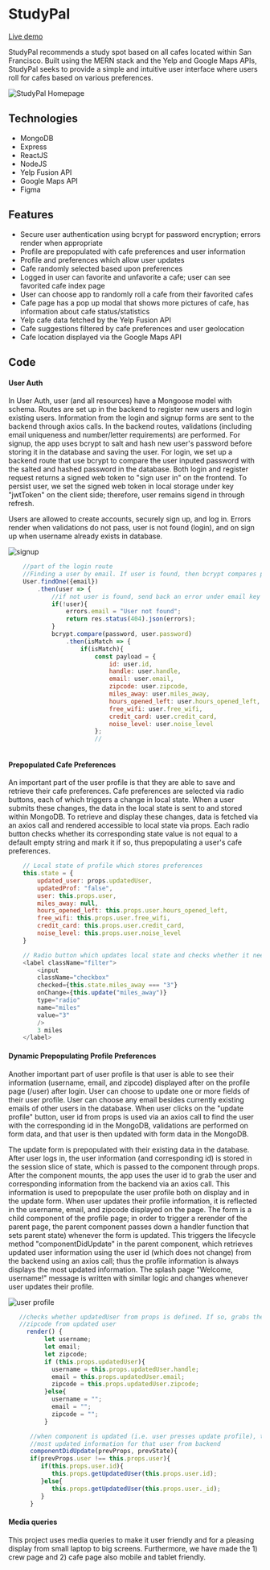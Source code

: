 # StudyPal
[Live demo](https://studypals-sf.herokuapp.com/#/)

StudyPal recommends a study spot based on all cafes located within San Francisco. Built using the MERN stack and the Yelp and Google Maps APIs, StudyPal seeks to provide a simple and intuitive user interface where users roll for cafes based on various preferences. 

![StudyPal Homepage](/frontend/public/splash.png)

## Technologies
* MongoDB
* Express
* ReactJS
* NodeJS
* Yelp Fusion API
* Google Maps API
* Figma

## Features
* Secure user authentication using bcrypt for password encryption; errors render when appropriate
* Profile are prepopulated with cafe preferences and user information
* Profile and preferences which allow user updates
* Cafe randomly selected based upon preferences
* Logged in user can favorite and unfavorite a cafe; user can see favorited cafe index page
* User can choose app to randomly roll a cafe from their favorited cafes
* Cafe page has a pop up modal that shows more pictures of cafe, has information about cafe status/statistics 
* Yelp cafe data fetched by the Yelp Fusion API
* Cafe suggestions filtered by cafe preferences and user geolocation
* Cafe location displayed via the Google Maps API

<!-- ![StudyPal Cafe](https://media.giphy.com/media/RLQQLfgpfL10NKOGCL/giphy.gif) -->

<!-- * Favorites
* Roll Cafe
* Search cafe by parameters
* Cafe status (number of rolls, etc)
* User auth - FY 
* Updating and saving profile preferences
* Updating and saving user information - FY DONE
* Mediaquery - FY -->

## Code 

#### User Auth
In User Auth, user (and all resources) have a Mongoose model with schema. Routes are set up in the backend to register new users and login existing users. Information from the login and signup forms are sent to the backend through axios calls. In the backend routes, validations (including email uniqueness and number/letter requirements) are performed. For signup, the app uses bcrypt to salt and hash new user's password before storing it in the database and saving the user. For login, we set up  a backend route that use bcrypt to compare the user inputed password with the salted and hashed password in the database. Both login and register request returns a signed web token to "sign user in" on the frontend. To persist user, we set the signed web token in local storage under key "jwtToken" on the client side; therefore, user remains sigend in through refresh. 

Users are allowed to create accounts, securely sign up, and log in. Errors render when validations do not pass, user is not found (login), and on sign up when username already exists in database. 


![signup](/frontend/public/signup.png)




```javascript
    //part of the login route
    //Finding a user by email. If user is found, then bcrypt compares password sent back with user's encrypted password 
    User.findOne({email})
        .then(user => {
            //if not user is found, send back an error under email key   
            if(!user){
                errors.email = "User not found";
                return res.status(404).json(errors);
            }
            bcrypt.compare(password, user.password)
                .then(isMatch => {
                    if(isMatch){
                        const payload = {
                            id: user.id,
                            handle: user.handle,
                            email: user.email,
                            zipcode: user.zipcode,
                            miles_away: user.miles_away,
                            hours_opened_left: user.hours_opened_left,
                            free_wifi: user.free_wifi,
                            credit_card: user.credit_card,
                            noise_level: user.noise_level
                        };
                        //
         
```

#### Prepopulated Cafe Preferences
An important part of the user profile is that they are able to save and retrieve their cafe preferences. Cafe preferences
are selected via radio buttons, each of which triggers a change in local state. When a user submits these changes,
the data in the local state is sent to and stored within MongoDB. To retrieve and display these changes, data is fetched
via an axios call and rendered accessible to local state via props. Each radio button checks whether its
corresponding state value is not equal to a default empty string and mark it if so, thus prepopulating a user's cafe 
preferences.



```javascript
    // Local state of profile which stores preferences
    this.state = {
        updated_user: props.updatedUser,       
        updatedProf: "false",
        user: this.props.user,        
        miles_away: null,
        hours_opened_left: this.props.user.hours_opened_left,
        free_wifi: this.props.user.free_wifi,
        credit_card: this.props.user.credit_card,
        noise_level: this.props.user.noise_level
    }
```

```javascript
    // Radio button which updates local state and checks whether it needs to be prefilled
    <label className="filter">
        <input
        className="checkbox"
        checked={this.state.miles_away === "3"}
        onChange={this.update("miles_away")}
        type="radio"
        name="miles"
        value="3"
        />
        3 miles
    </label>
```




#### Dynamic Prepopulating Profile Preferences
Another important part of user profile is that user is able to see their information (username, email, and zipcode) displayed after on the profile page (/user) after login. User can choose to update one or more fields of their user profile. User can choose any email besides currently existing emails of other users in the database. When user clicks on the "update profile" button, user id from props is used via an axios call to find the user with the corresponding id in the MongoDB, validations are performed on form data, and that user is then updated with form data in the MongoDB.  

The update form is prepopulated with their existing data in the database. After user logs in, the user information (and corresponding id) is stored in the session slice of state, which is passed to the component through props. After the component mounts, the app uses the user id to grab the user and corresponding information from the backend via an axios call. This information is used to prepopulate the user profile both on display and in the update form. When user updates their profile information, it is reflected in the username, email, and zipcode displayed on the page. The form is a child component of the profile page; in order to trigger a rerender of the parent page, the parent component passes down a handler function that sets parent state) whenever the form is updated. This triggers the lifecycle method "componentDidUpdate" in the parent component, which retrieves updated user information using the user id (which does not change) from the backend using an axios call; thus the profile information is always displays the most updated information. The splash page "Welcome, username!" message is written with similar logic and changes whenever user updates their profile.


![user profile](/frontend/public/user_profile.png)


```javascript
   //checks whether updatedUser from props is defined. If so, grabs the username, email, and 
   //zipcode from updated user
     render() {
          let username;
          let email;
          let zipcode;
          if (this.props.updatedUser){
            username = this.props.updatedUser.handle;
            email = this.props.updatedUser.email;
            zipcode = this.props.updatedUser.zipcode;
          }else{
            username = "";
            email = "";
            zipcode = "";
          }
```

```javascript
      //when component is updated (i.e. user presses update profile), this function is triggered to grab
      //most updated information for that user from backend
      componentDidUpdate(prevProps, prevState){
      if(prevProps.user !== this.props.user){
         if(this.props.user.id){
            this.props.getUpdatedUser(this.props.user.id);
         }else{
            this.props.getUpdatedUser(this.props.user._id);
         }   
      }
```

#### Media queries
This project uses media queries to make it user friendly and for a pleasing display from small laptop to big screens. Furthermore, we have made the 1) crew page and 2) cafe page also mobile and tablet friendly. 
